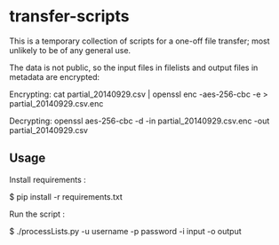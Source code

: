 transfer-scripts
================

This is a temporary collection of scripts for a one-off file transfer; most unlikely to be of any general use.

The data is not public, so the input files in filelists and output files in metadata are encrypted:

Encrypting:
cat partial_20140929.csv | openssl enc -aes-256-cbc -e > partial_20140929.csv.enc

Decrypting:
openssl aes-256-cbc -d -in partial_20140929.csv.enc -out partial_20140929.csv

Usage
-----
Install requirements :

  $ pip install -r requirements.txt

Run the script :

  $ ./processLists.py -u username -p password -i input -o output
